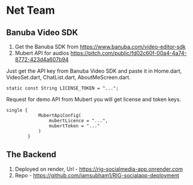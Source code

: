 # Net Team
## Banuba Video SDK 
1. Get the Banuba SDK from https://www.banuba.com/video-editor-sdk
2. Mubert API for audios https://pitch.com/public/fd02c60f-00a4-4a74-8772-423d4a607b94

Just get the API key from Banuba Video SDK and paste it in Home.dart, VideoSet.dart, ChatList.dart, AboutMeScreen.dart.
```
static const String LICENSE_TOKEN = "...";
```
Request for demo API from Mubert you will get license and token keys.
```
single {
            MubertApiConfig(
                mubertLicence = "...",
                mubertToken = "..."
            )
        }
```
## The Backend 
1. Deployed on render, Url - https://rig-socialmedia-app.onrender.com
2. Repo - https://github.com/iamsubham1/RIG-socialapp-deployment
